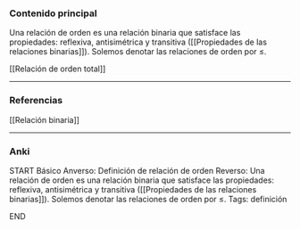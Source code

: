 ### Contenido principal

Una relación de orden es una relación binaria que satisface las propiedades: reflexiva, antisimétrica y transitiva ([[Propiedades de las relaciones binarias]]). Solemos denotar las relaciones de orden por $\le$.

[[Relación de orden total]]

--- 
### Referencias

[[Relación binaria]]

---
### Anki

START
Básico
Anverso: Definición de relación de orden
Reverso: Una relación de orden es una relación binaria que satisface las propiedades: reflexiva, antisimétrica y transitiva ([[Propiedades de las relaciones binarias]]). Solemos denotar las relaciones de orden por $\le$.
Tags: definición
<!--ID: 1705771400934-->
END